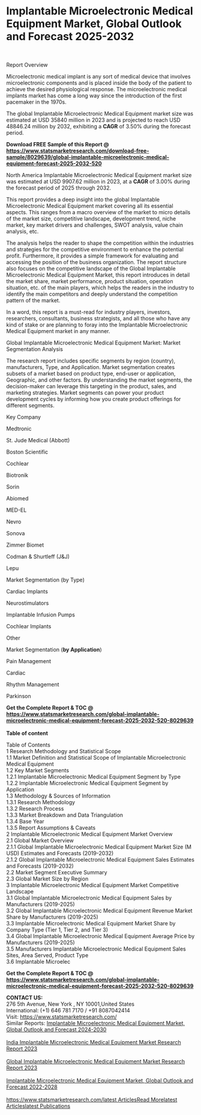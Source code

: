 <h1>Implantable Microelectronic Medical Equipment Market, Global Outlook and Forecast 2025-2032</h1><br/><p>Report Overview</p><p>Microelectronic medical implant is any sort of medical device that involves microelectronic components and is placed inside the body of the patient to achieve the desired physiological response. The microelectronic medical implants market has come a long way since the introduction of the first pacemaker in the 1970s.</p><p>The global Implantable Microelectronic Medical Equipment market size was estimated at USD 35840 million in 2023 and is projected to reach USD 48846.24 million by 2032, exhibiting a <strong>CAGR</strong> of 3.50% during the forecast period.</p><p><strong>Download FREE Sample of this Report @ <a href="https://www.statsmarketresearch.com/download-free-sample/8029639/global-implantable-microelectronic-medical-equipment-forecast-2025-2032-520">https://www.statsmarketresearch.com/download-free-sample/8029639/global-implantable-microelectronic-medical-equipment-forecast-2025-2032-520</a></strong></p><p>North America Implantable Microelectronic Medical Equipment market size was estimated at USD 9907.62 million in 2023, at a <strong>CAGR</strong> of 3.00% during the forecast period of 2025 through 2032.</p><p>This report provides a deep insight into the global Implantable Microelectronic Medical Equipment market covering all its essential aspects. This ranges from a macro overview of the market to micro details of the market size, competitive landscape, development trend, niche market, key market drivers and challenges, SWOT analysis, value chain analysis, etc.</p><p>The analysis helps the reader to shape the competition within the industries and strategies for the competitive environment to enhance the potential profit. Furthermore, it provides a simple framework for evaluating and accessing the position of the business organization. The report structure also focuses on the competitive landscape of the Global Implantable Microelectronic Medical Equipment Market, this report introduces in detail the market share, market performance, product situation, operation situation, etc. of the main players, which helps the readers in the industry to identify the main competitors and deeply understand the competition pattern of the market.</p><p>In a word, this report is a must-read for industry players, investors, researchers, consultants, business strategists, and all those who have any kind of stake or are planning to foray into the Implantable Microelectronic Medical Equipment market in any manner.</p><p>Global Implantable Microelectronic Medical Equipment Market: Market Segmentation Analysis</p><p>The research report includes specific segments by region (country), manufacturers, Type, and Application. Market segmentation creates subsets of a market based on product type, end-user or application, Geographic, and other factors. By understanding the market segments, the decision-maker can leverage this targeting in the product, sales, and marketing strategies. Market segments can power your product development cycles by informing how you create product offerings for different segments.</p><p>Key Company</p><p>Medtronic</p><p>St. Jude Medical (Abbott)</p><p>Boston Scientific</p><p>Cochlear</p><p>Biotronik</p><p>Sorin</p><p>Abiomed</p><p>MED-EL</p><p>Nevro</p><p>Sonova</p><p>Zimmer Biomet</p><p>Codman & Shurtleff (J&J)</p><p>Lepu</p><p>Market Segmentation (by Type)</p><p>Cardiac Implants</p><p>Neurostimulators</p><p>Implantable Infusion Pumps</p><p>Cochlear Implants</p><p>Other</p><p>Market Segmentation (<strong>by Application</strong>)</p><p>Pain Management</p><p>Cardiac</p><p>Rhythm Management</p><p>Parkinson</p><div><b>Get the Complete Report & TOC @ <a href="https://www.statsmarketresearch.com/global-implantable-microelectronic-medical-equipment-forecast-2025-2032-520-8029639">https://www.statsmarketresearch.com/global-implantable-microelectronic-medical-equipment-forecast-2025-2032-520-8029639</a></b></div><br><b>Table of content</b><p>Table of Contents<br />1 Research Methodology and Statistical Scope<br />1.1 Market Definition and Statistical Scope of Implantable Microelectronic Medical Equipment<br />1.2 Key Market Segments<br />1.2.1 Implantable Microelectronic Medical Equipment Segment by Type<br />1.2.2 Implantable Microelectronic Medical Equipment Segment by Application<br />1.3 Methodology & Sources of Information<br />1.3.1 Research Methodology<br />1.3.2 Research Process<br />1.3.3 Market Breakdown and Data Triangulation<br />1.3.4 Base Year<br />1.3.5 Report Assumptions & Caveats<br />2 Implantable Microelectronic Medical Equipment Market Overview<br />2.1 Global Market Overview<br />2.1.1 Global Implantable Microelectronic Medical Equipment Market Size (M USD) Estimates and Forecasts (2019-2032)<br />2.1.2 Global Implantable Microelectronic Medical Equipment Sales Estimates and Forecasts (2019-2032)<br />2.2 Market Segment Executive Summary<br />2.3 Global Market Size by Region<br />3 Implantable Microelectronic Medical Equipment Market Competitive Landscape<br />3.1 Global Implantable Microelectronic Medical Equipment Sales by Manufacturers (2019-2025)<br />3.2 Global Implantable Microelectronic Medical Equipment Revenue Market Share by Manufacturers (2019-2025)<br />3.3 Implantable Microelectronic Medical Equipment Market Share by Company Type (Tier 1, Tier 2, and Tier 3)<br />3.4 Global Implantable Microelectronic Medical Equipment Average Price by Manufacturers (2019-2025)<br />3.5 Manufacturers Implantable Microelectronic Medical Equipment Sales Sites, Area Served, Product Type<br />3.6 Implantable Microelec<br><div><b>Get the Complete Report & TOC @ <a href="https://www.statsmarketresearch.com/global-implantable-microelectronic-medical-equipment-forecast-2025-2032-520-8029639">https://www.statsmarketresearch.com/global-implantable-microelectronic-medical-equipment-forecast-2025-2032-520-8029639</a></b></div></p> <b>CONTACT US:</b><br>276 5th Avenue, New York , NY 10001,United States<br>International: (+1) 646 781 7170 / +91 8087042414<br>Visit: <a href="https://www.statsmarketresearch.com/">https://www.statsmarketresearch.com/</a><br>Similar Reports: <a href="https://www.statsmarketresearch.com/global-implantable-microelectronic-medical-equipment-forecast-2025-2032-520-8029639">Implantable Microelectronic Medical Equipment Market, Global Outlook and Forecast 2024-2030</a><br/><br/><a href="https://www.statsmarketresearch.com/global-implantable-microelectronic-medical-equipment-forecast-2025-2032-520-8029639">India Implantable Microelectronic Medical Equipment Market Research Report 2023</a><br/><br/><a href="https://www.statsmarketresearch.com/global-implantable-microelectronic-medical-equipment-forecast-2025-2032-520-8029639">Global Implantable Microelectronic Medical Equipment Market Research Report 2023</a><br/><br/><a href="https://www.statsmarketresearch.com/global-implantable-microelectronic-medical-equipment-forecast-2025-2032-520-8029639">Implantable Microelectronic Medical Equipment Market, Global Outlook and Forecast 2022-2028</a><br/><br/><a href="https://gyeongbokgung.com">https://www.statsmarketresearch.com/</a><a href="https://hallyeomaritime.com">latest Articles</a><a href="https://jingwansa.com">Read More</a><a href=https://nguoiviet.jp/">latest Articles</a><a href="https://www.intelmarketresearch.com/">latest Publications</a>